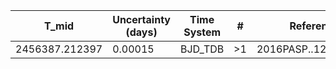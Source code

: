 |T_mid|Uncertainty (days)           |Time System|#                                            |Reference                           |
|-----|-----------------------------|-----------|---------------------------------------------|------------------------------------|
|2456387.212397|0.00015                      |BJD_TDB    |>1                                           |2016PASP..128g4401C                 |
